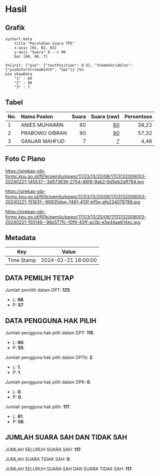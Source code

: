 # Hasil

## Grafik

```mermaid
xychart-beta
    title "Perolehan Suara TPS"
    x-axis [01, 02, 03]
    y-axis "Suara" 0 --> 90
    bar [60, 90, 7]
```

```mermaid
%%{init: {"pie": {"textPosition": 0.5}, "themeVariables": {"pieOuterStrokeWidth": "5px"}} }%%
pie showData
    "1" : 60
    "2" : 90
    "3" : 7
```

## Tabel

| No. | Nama Paslon    | Suara | Suara (raw) | Persentase |
|:--- |:-------------- | -----:| -----------:| ----------:|
| 1   | ANIES MUHAIMIN | 60    | [60][p-1]   | 38,22      |
| 2   | PRABOWO GIBRAN | 90    | [90][p-2]   | 57,32      |
| 3   | GANJAR MAHFUD  | 7     | [7][p-3]    | 4,46       |


[p-1]: https://github.com/gigit-pemilu/pemilu-2024-17-bengkulu/blob/main/pilpres/hitung-suara/sub/17-bengkulu/sub/03-bengkulu-utara/sub/13-napal-putih/sub/2008-tanjung-kemayan/sub/003-tps/sub/paslon-1.txt
[p-2]: https://github.com/gigit-pemilu/pemilu-2024-17-bengkulu/blob/main/pilpres/hitung-suara/sub/17-bengkulu/sub/03-bengkulu-utara/sub/13-napal-putih/sub/2008-tanjung-kemayan/sub/003-tps/sub/paslon-2.txt
[p-3]: https://github.com/gigit-pemilu/pemilu-2024-17-bengkulu/blob/main/pilpres/hitung-suara/sub/17-bengkulu/sub/03-bengkulu-utara/sub/13-napal-putih/sub/2008-tanjung-kemayan/sub/003-tps/sub/paslon-3.txt

## Foto C Plano

https://sirekap-obj-formc.kpu.go.id/f61e/pemilu/ppwp/17/03/13/20/08/1703132008003-20240221-145537--3d573636-2754-46f8-9ab2-6d5eb2aff784.jpg

https://sirekap-obj-formc.kpu.go.id/f61e/pemilu/ppwp/17/03/13/20/08/1703132008003-20240221-151831--96935dee-7481-410f-bf5e-afe234078789.jpg

https://sirekap-obj-formc.kpu.go.id/f61e/pemilu/ppwp/17/03/13/20/08/1703132008003-20240221-150146--98e577fc-10f9-40ff-ac0b-e5e44ae614ec.jpg


## Metadata

| Key        | Value               |
| ---------- | ------------------- |
| Time Stamp | 2024-02-21 16:00:00 |


## DATA PEMILIH TETAP

Jumlah pemilih dalam DPT: **125**.
 * L: **68**.
 * P: **57**.

## DATA PENGGUNA HAK PILIH

Jumlah pengguna hak pilih dalam DPT: **115**.
 * L: **60**.
 * P: **55**.

Jumlah pengguna hak pilih dalam DPTb: **2**.
 * L: **1**.
 * P: **1**.

Jumlah pengguna hak pilih dalam DPK: **0**.
 * L: **0**.
 * P: **0**.

Jumlah pengguna hak pilih: **117**.
 * L: **61**.
 * P: **56**.

## JUMLAH SUARA SAH DAN TIDAK SAH

JUMLAH SELURUH SUARA SAH: **117**.

JUMLAH SUARA TIDAK SAH: **0**.

JUMLAH SELURUH SUARA SAH DAN SUARA TIDAK SAH: **117**.


